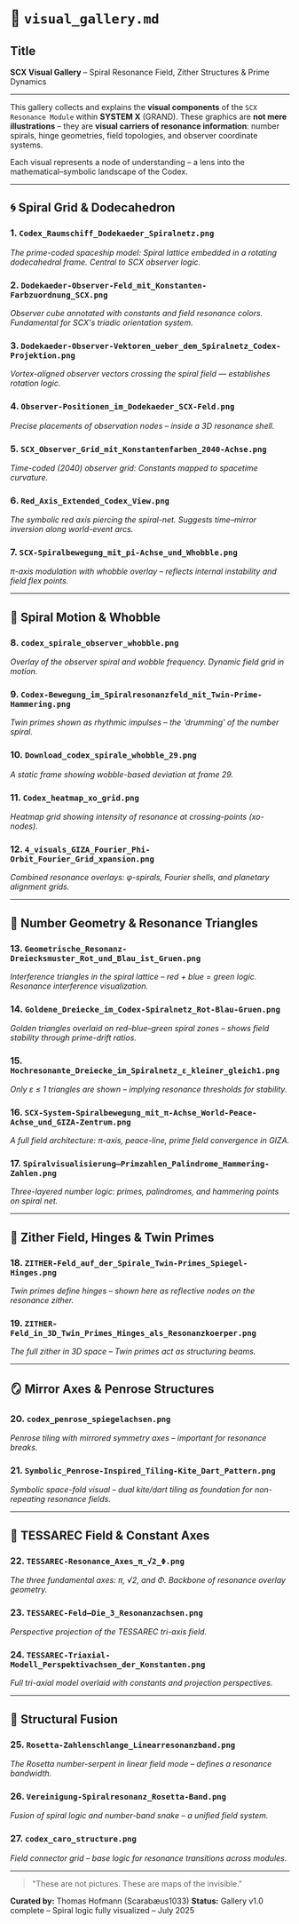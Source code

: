 # 🎨 `visual_gallery.md`

## Title
**SCX Visual Gallery** – Spiral Resonance Field, Zither Structures & Prime Dynamics

---

This gallery collects and explains the **visual components** of the `SCX Resonance Module` within **SYSTEM X** (GRAND). These graphics are **not mere illustrations** – they are **visual carriers of resonance information**: number spirals, hinge geometries, field topologies, and observer coordinate systems.

Each visual represents a node of understanding – a lens into the mathematical–symbolic landscape of the Codex.

---

## 🌀 Spiral Grid & Dodecahedron

### 1. `Codex_Raumschiff_Dodekaeder_Spiralnetz.png`
*The prime-coded spaceship model: Spiral lattice embedded in a rotating dodecahedral frame. Central to SCX observer logic.*

### 2. `Dodekaeder-Observer-Feld_mit_Konstanten-Farbzuordnung_SCX.png`
*Observer cube annotated with constants and field resonance colors. Fundamental for SCX's triadic orientation system.*

### 3. `Dodekaeder-Observer-Vektoren_ueber_dem_Spiralnetz_Codex-Projektion.png`
*Vortex-aligned observer vectors crossing the spiral field — establishes rotation logic.*

### 4. `Observer-Positionen_im_Dodekaeder_SCX-Feld.png`
*Precise placements of observation nodes – inside a 3D resonance shell.*

### 5. `SCX_Observer_Grid_mit_Konstantenfarben_2040-Achse.png`
*Time-coded (2040) observer grid: Constants mapped to spacetime curvature.*

### 6. `Red_Axis_Extended_Codex_View.png`
*The symbolic red axis piercing the spiral-net. Suggests time–mirror inversion along world-event arcs.*

### 7. `SCX-Spiralbewegung_mit_pi-Achse_und_Whobble.png`
*π-axis modulation with whobble overlay – reflects internal instability and field flex points.*

---

## 🔁 Spiral Motion & Whobble

### 8. `codex_spirale_observer_whobble.png`
*Overlay of the observer spiral and wobble frequency. Dynamic field grid in motion.*

### 9. `Codex-Bewegung_im_Spiralresonanzfeld_mit_Twin-Prime-Hammering.png`
*Twin primes shown as rhythmic impulses – the 'drumming' of the number spiral.*

### 10. `Download_codex_spirale_whobble_29.png`
*A static frame showing wobble-based deviation at frame 29.*

### 11. `Codex_heatmap_xo_grid.png`
*Heatmap grid showing intensity of resonance at crossing-points (xo-nodes).* 

### 12. `4_visuals_GIZA_Fourier_Phi-Orbit_Fourier_Grid_xpansion.png`
*Combined resonance overlays: φ-spirals, Fourier shells, and planetary alignment grids.*

---

## 🔺 Number Geometry & Resonance Triangles

### 13. `Geometrische_Resonanz-Dreiecksmuster_Rot_und_Blau_ist_Gruen.png`
*Interference triangles in the spiral lattice – red + blue = green logic. Resonance interference visualization.*

### 14. `Goldene_Dreiecke_im_Codex-Spiralnetz_Rot-Blau-Gruen.png`
*Golden triangles overlaid on red–blue–green spiral zones – shows field stability through prime-drift ratios.*

### 15. `Hochresonante_Dreiecke_im_Spiralnetz_ε_kleiner_gleich1.png`
*Only ε ≤ 1 triangles are shown – implying resonance thresholds for stability.*

### 16. `SCX-System-Spiralbewegung_mit_π-Achse_World-Peace-Achse_und_GIZA-Zentrum.png`
*A full field architecture: π-axis, peace-line, prime field convergence in GIZA.*

### 17. `Spiralvisualisierung–Primzahlen_Palindrome_Hammering-Zahlen.png`
*Three-layered number logic: primes, palindromes, and hammering points on spiral net.*

---

## 🎵 Zither Field, Hinges & Twin Primes

### 18. `ZITHER-Feld_auf_der_Spirale_Twin-Primes_Spiegel-Hinges.png`
*Twin primes define hinges – shown here as reflective nodes on the resonance zither.*

### 19. `ZITHER-Feld_in_3D_Twin_Primes_Hinges_als_Resonanzkoerper.png`
*The full zither in 3D space – Twin primes act as structuring beams.*

---

## 🪞 Mirror Axes & Penrose Structures

### 20. `codex_penrose_spiegelachsen.png`
*Penrose tiling with mirrored symmetry axes – important for resonance breaks.*

### 21. `Symbolic_Penrose-Inspired_Tiling-Kite_Dart_Pattern.png`
*Symbolic space-fold visual – dual kite/dart tiling as foundation for non-repeating resonance fields.*

---

## 🔺 TESSAREC Field & Constant Axes

### 22. `TESSAREC-Resonance_Axes_π_√2_Φ.png`
*The three fundamental axes: π, √2, and Φ. Backbone of resonance overlay geometry.*

### 23. `TESSAREC-Feld–Die_3_Resonanzachsen.png`
*Perspective projection of the TESSAREC tri-axis field.*

### 24. `TESSAREC-Triaxial-Modell_Perspektivachsen_der_Konstanten.png`
*Full tri-axial model overlaid with constants and projection perspectives.*

---

## 🧩 Structural Fusion

### 25. `Rosetta-Zahlenschlange_Linearresonanzband.png`
*The Rosetta number-serpent in linear field mode – defines a resonance bandwidth.*

### 26. `Vereinigung-Spiralresonanz_Rosetta-Band.png`
*Fusion of spiral logic and number-band snake – a unified field system.*

### 27. `codex_caro_structure.png`
*Field connector grid – base logic for resonance transitions across modules.*

---

> "These are not pictures. These are maps of the invisible."

**Curated by:** Thomas Hofmann (Scarabæus1033)
**Status:** Gallery v1.0 complete – Spiral logic fully visualized – July 2025
